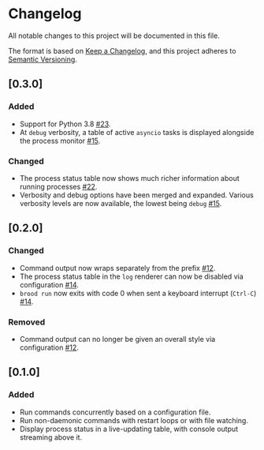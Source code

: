 # Changelog

All notable changes to this project will be documented in this file.

The format is based on [Keep a Changelog](https://keepachangelog.com/en/1.0.0/),
and this project adheres to [Semantic Versioning](https://semver.org/spec/v2.0.0.html).


## [0.3.0]

### Added

- Support for Python 3.8 [#23](https://github.com/JoshKarpel/brood/pull/23).
- At `debug` verbosity, a table of active `asyncio` tasks is displayed alongside the process monitor [#15](https://github.com/JoshKarpel/brood/pull/15).

### Changed

- The process status table now shows much richer information about running processes [#22](https://github.com/JoshKarpel/brood/pull/22).
- Verbosity and debug options have been merged and expanded. Various verbosity levels are now available, the lowest being `debug` [#15](https://github.com/JoshKarpel/brood/pull/15).


## [0.2.0]

### Changed

- Command output now wraps separately from the prefix [#12](https://github.com/JoshKarpel/brood/pull/12).
- The process status table in the `log` renderer can now be disabled via configuration [#14](https://github.com/JoshKarpel/brood/pull/14).
- `brood run` now exits with code 0 when sent a keyboard interrupt (`Ctrl-C`) [#14](https://github.com/JoshKarpel/brood/pull/14).

### Removed

- Command output can no longer be given an overall style via configuration [#12](https://github.com/JoshKarpel/brood/pull/12).


## [0.1.0]

### Added

- Run commands concurrently based on a configuration file.
- Run non-daemonic commands with restart loops or with file watching.
- Display process status in a live-updating table, with console output streaming above it.
